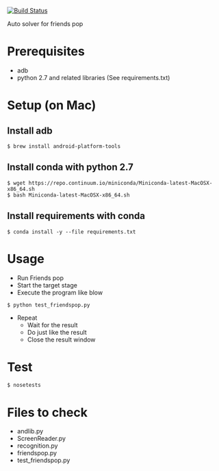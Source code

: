 [![Build Status](https://travis-ci.org/kjshim/autofpop.svg?branch=master)](https://travis-ci.org/kjshim/autofpop)

Auto solver for friends pop

# Prerequisites

* adb
* python 2.7 and related libraries (See requirements.txt)

# Setup (on Mac)

## Install adb

```
$ brew install android-platform-tools
```

## Install conda with python 2.7

```
$ wget https://repo.continuum.io/miniconda/Miniconda-latest-MacOSX-x86_64.sh
$ bash Miniconda-latest-MacOSX-x86_64.sh
```

## Install requirements with conda

```
$ conda install -y --file requirements.txt
```

# Usage

* Run Friends pop
* Start the target stage
* Execute the program like blow

```
$ python test_friendspop.py
```

* Repeat
  * Wait for the result
  * Do just like the result
  * Close the result window

# Test

```
$ nosetests
```

# Files to check

* andlib.py
* ScreenReader.py
* recognition.py
* friendspop.py
* test_friendspop.py
